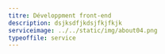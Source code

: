 ```yaml
---
titre: Développment front-end
description: dsjksdfjkdsjfkjfkjk
serviceimage: ../../static/img/about04.png
typeoffile: service
---
```


